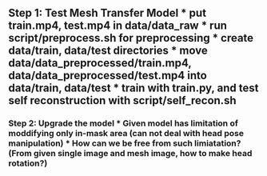 <h2> Step 1: Test Mesh Transfer Model
* put train.mp4, test.mp4 in data/data_raw
* run script/preprocess.sh for preprocessing
* create data/train, data/test directories
* move data/data_preprocessed/train.mp4, data/data_preprocessed/test.mp4 into data/train, data/test
* train with train.py, and test self reconstruction with script/self_recon.sh

<h3> Step 2: Upgrade the model
* Given model has limitation of moddifying only in-mask area (can not deal with head pose manipulation)
* How can we be free from such limiatation? (From given single image and mesh image, how to make head rotation?)